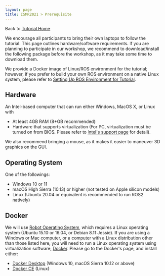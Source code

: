 ```yaml
---
layout: page
title: ISMR2021 > Prerequisite
---
```


Back to [Tutorial Home](index)


We encourage all participants to bring their own laptops to follow the tutorial. This page outlines hardware/software requirements. If you are planning to participate in our workshop, we recommend to download/install the following package before the workshop, as it may take some time to download them.

We provide a Docker image of Linux/ROS environment for the tutorial; however, if you prefer to build your own ROS environment on a native Linux system, please refer to [Setting Up ROS Environment for Tutorial](ros_env).

Hardware
--------

An Intel-based computer that can run either Windows, MacOS X, or Linux with
- At least 4GB RAM (8+GB recommended)
- Hardware that supports virtualization (For PC, virtualization must be turned on from BIOS. Please refer to [Intel's support page](https://www.intel.com/content/www/us/en/support/articles/000007139/server-products.html) for detail).

We also recommend bringing a mouse, as it makes it easier to maneuver 3D graphics on the GUI.

Operating System
----------------

One of the followings:
- Windows 10 or 11
- macOS High Sierra (10.13) or higher (not tested on Apple silicon models)
- Linux (Ubuntu 20.04 or equivalent is recommended to run ROS2 natively)


Docker
------

We will use [Robot Operating System](http://www.ros.org/), which requires a Linux operating system (Ubuntu 15.10 or 16.04, or Debian 8.11 Jessie). If you are using a Windows or Mac computer, or a computer with a Linux distribution other than those listed here, you will need to run a Linux operating system using virtualization software, [Docker](https://www.docker.com/). Please go to the Docker's page, and install either:
- [Docker Desktop](https://www.docker.com/products/docker-desktop) (Windows 10, macOS Sierra 10.12 or above)
- [Docker CE](https://docs.docker.com/install/) (Linux)



